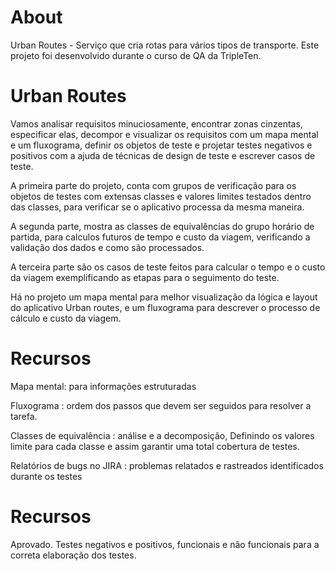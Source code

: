 # About
Urban Routes - Serviço que cria rotas para vários tipos de transporte.
Este projeto foi desenvolvido durante o curso de QA da TripleTen.


# Urban Routes

Vamos analisar requisitos minuciosamente, encontrar zonas cinzentas, especificar elas, decompor e visualizar os requisitos com um mapa mental e um fluxograma, definir os objetos de teste e projetar testes negativos e positivos com a ajuda de técnicas de design de teste e escrever casos de teste.

A primeira parte do projeto, conta com grupos de verificação para os objetos de testes com extensas classes e valores limites testados dentro das classes, para verificar se o aplicativo processa da mesma maneira.

A segunda parte, mostra as classes de equivalências do grupo horário de partida, para calculos futuros de tempo e custo da viagem, verificando a validação dos dados e como são processados.

A terceira parte são os casos de teste feitos para calcular o tempo e o custo da viagem exemplificando as etapas para o seguimento do teste.

Há no projeto um mapa mental para melhor visualização da lógica e layout do aplicativo Urban routes, e um fluxograma para descrever o processo de cálculo e custo da viagem. 

# Recursos
Mapa mental: para informações estruturadas

Fluxograma : ordem dos passos que devem ser seguidos para resolver a tarefa.

Classes de equivalência : análise e a decomposição, Definindo os valores limite para cada classe e assim garantir uma total cobertura de testes.

Relatórios de bugs no JIRA : problemas relatados e rastreados identificados durante os testes

# Recursos
Aprovado.
Testes negativos e positivos, funcionais e não funcionais para a correta elaboração dos testes.







